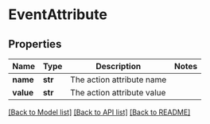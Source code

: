 # EventAttribute

## Properties
Name | Type | Description | Notes
------------ | ------------- | ------------- | -------------
**name** | **str** | The action attribute name | 
**value** | **str** | The action attribute value | 

[[Back to Model list]](../README.md#documentation-for-models) [[Back to API list]](../README.md#documentation-for-api-endpoints) [[Back to README]](../README.md)

